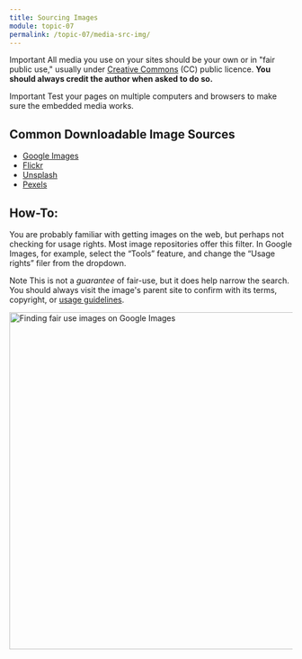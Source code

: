 ```yaml
---
title: Sourcing Images
module: topic-07
permalink: /topic-07/media-src-img/
---
```


<div class="divider-heading"></div>

<span class="label label-danger">Important</span> All media you use on your sites should be your own or in "fair public use," usually under <a href="https://creativecommons.org/" target="_new">Creative Commons</a> (CC) public licence. **You should always credit the author when asked to do so.**

<span class="label label-danger">Important</span> Test your pages on multiple computers and browsers to make sure the embedded media works.


## Common Downloadable Image Sources

- <a href="https://images.google.com/" target="_new">Google Images</a>
- <a href="https://www.flickr.com/" target="_new">Flickr</a>
- <a href="https://unsplash.com/" target="_new">Unsplash</a>
- <a href="https://www.pexels.com/" target="_new">Pexels</a>


## How-To:

You are probably familiar with getting images on the web, but perhaps not checking for usage rights. Most image repositories offer this filter. In Google Images, for example, select the “Tools” feature, and change the “Usage rights” filer from the dropdown.

<span class="label label-info">Note</span> This is not a _guarantee_ of fair-use, but it does help narrow the search. You should always visit the image's parent site to confirm with its terms, copyright, or <a href="https://www.nasa.gov/multimedia/guidelines/index.html" target="_new">usage guidelines</a>.


<img src="../img/download-images.gif" alt="Finding fair use images on Google Images" title="Filter by Usage Rights" width="600" height="auto" />
